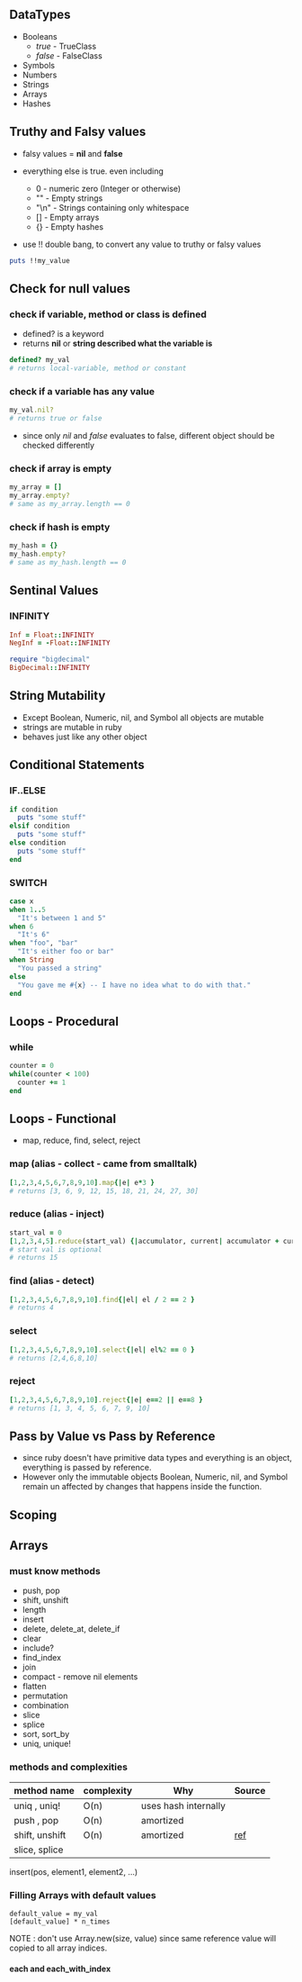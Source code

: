 ## DataTypes

- Booleans
    - *true* - TrueClass
    - *false* - FalseClass
- Symbols
- Numbers
- Strings
- Arrays
- Hashes

## Truthy and Falsy values

- falsy values = **nil** and **false**
- everything else is true. even including
    - 0 - numeric zero (Integer or otherwise)
    - "" - Empty strings
    - "\n" - Strings containing only whitespace
    - [] - Empty arrays
    - {} - Empty hashes

- use !! double bang, to convert any value to truthy or falsy values

```ruby
puts !!my_value
```

## Check for null values

### check if variable, method or class is defined

- defined? is a keyword
- returns **nil** or **string described what the variable is**

```ruby
defined? my_val
# returns local-variable, method or constant
```

### check if a variable has any value

```ruby
my_val.nil?
# returns true or false
```

- since only *nil* and *false* evaluates to false, different object should be checked differently

### check if array is empty

```ruby
my_array = []
my_array.empty?
# same as my_array.length == 0
```

### check if hash is empty

```ruby
my_hash = {}
my_hash.empty?
# same as my_hash.length == 0
```

## Sentinal Values

### INFINITY

```ruby
Inf = Float::INFINITY
NegInf = -Float::INFINITY

require "bigdecimal"
BigDecimal::INFINITY
```

## String Mutability

- Except Boolean, Numeric, nil, and Symbol all objects are mutable
- strings are mutable in ruby
- behaves just like any other object

## Conditional Statements

### IF..ELSE

```ruby
if condition
  puts "some stuff"
elsif condition
  puts "some stuff"
else condition
  puts "some stuff"
end
```

### SWITCH

```ruby
case x
when 1..5
  "It's between 1 and 5"
when 6
  "It's 6"
when "foo", "bar"
  "It's either foo or bar"
when String
  "You passed a string"
else
  "You gave me #{x} -- I have no idea what to do with that."
end
```

## Loops - Procedural

### while

```ruby
counter = 0
while(counter < 100)
  counter += 1
end
```

## Loops - Functional

- map, reduce, find, select, reject

### map (alias - collect - came from smalltalk)

```ruby
[1,2,3,4,5,6,7,8,9,10].map{|e| e*3 }
# returns [3, 6, 9, 12, 15, 18, 21, 24, 27, 30]
```

### reduce (alias - inject)

```ruby
start_val = 0
[1,2,3,4,5].reduce(start_val) {|accumulator, current| accumulator + current }
# start val is optional
# returns 15
```

### find (alias - detect)

```ruby
[1,2,3,4,5,6,7,8,9,10].find{|el| el / 2 == 2 }
# returns 4
```

### select

```ruby
[1,2,3,4,5,6,7,8,9,10].select{|el| el%2 == 0 }
# returns [2,4,6,8,10]
```

### reject

```ruby
[1,2,3,4,5,6,7,8,9,10].reject{|e| e==2 || e==8 }
# returns [1, 3, 4, 5, 6, 7, 9, 10]
```

## Pass by Value vs Pass by Reference

- since ruby doesn't have primitive data types and everything is an object, everything is passed by reference.
- However only the immutable objects Boolean, Numeric, nil, and Symbol remain un affected by changes that happens inside the function.

## Scoping

## Arrays

### must know methods

- push, pop
- shift, unshift
- length
- insert
- delete, delete_at, delete_if
- clear
- include?
- find_index
- join
- compact - remove nil elements
- flatten
- permutation
- combination
- slice
- splice
- sort, sort_by
- uniq, unique!

### methods and complexities

|method name | complexity | Why | Source |
|------------|------------|-----|--------|
| uniq , uniq! | O(n)     | uses hash internally | |
| push , pop | O(n)       | amortized | |
| shift, unshift | O(n)   | amortized | [ref](https://bobhutchison.wordpress.com/2006/09/23/rubys-arrayshift-is-shifty/) |
| slice, splice |

insert(pos, element1, element2, ...)

### Filling Arrays with default values

```
default_value = my_val
[default_value] * n_times
```

NOTE : don't use Array.new(size, value) since same reference value will copied to all array indices.

#### each and each_with_index

